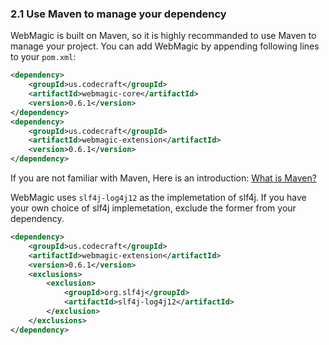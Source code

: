 ### 2.1 Use Maven to manage your dependency

WebMagic is built on Maven, so it is highly recommanded to use Maven to manage your project. You can add WebMagic
by appending following lines to your `pom.xml`:

```xml
<dependency>
    <groupId>us.codecraft</groupId>
    <artifactId>webmagic-core</artifactId>
    <version>0.6.1</version>
</dependency>
<dependency>
    <groupId>us.codecraft</groupId>
    <artifactId>webmagic-extension</artifactId>
    <version>0.6.1</version>
</dependency>
```

If you are not familiar with Maven, Here is an introduction: [What is Maven?](http://maven.apache.org/what-is-maven.html)

WebMagic uses `slf4j-log4j12` as the implemetation of slf4j. If you have your own choice of slf4j implemetation,
exclude the former from your dependency.

```xml
<dependency>
    <groupId>us.codecraft</groupId>
    <artifactId>webmagic-extension</artifactId>
    <version>0.6.1</version>
    <exclusions>
        <exclusion>
            <groupId>org.slf4j</groupId>
            <artifactId>slf4j-log4j12</artifactId>
        </exclusion>
    </exclusions>
</dependency>
```
